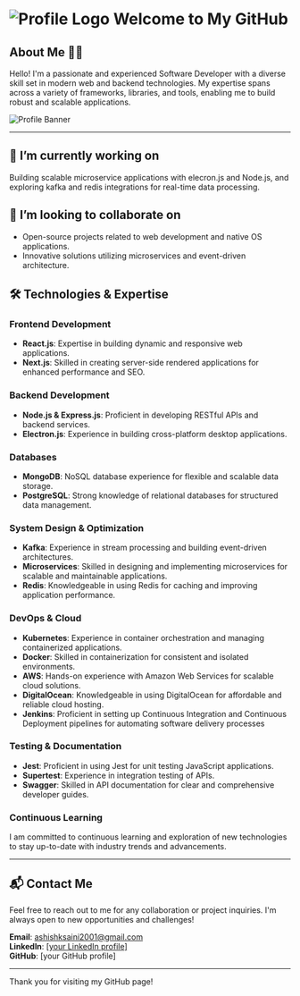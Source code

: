 # ![Profile Logo](https://via.placeholder.com/50) Welcome to My GitHub

## About Me 👋👋

Hello! I'm a passionate and experienced Software Developer with a diverse skill set in modern web and backend technologies. My expertise spans across a variety of frameworks, libraries, and tools, enabling me to build robust and scalable applications.

![Profile Banner](https://via.placeholder.com/800x200)

---

## 🔭 I’m currently working on
Building scalable microservice applications with elecron.js and Node.js, and exploring kafka and redis integrations for real-time data processing.

## 👯 I’m looking to collaborate on
- Open-source projects related to web development and native OS applications.
- Innovative solutions utilizing microservices and event-driven architecture.

## 🛠️ Technologies & Expertise

### Frontend Development
- **React.js**: Expertise in building dynamic and responsive web applications.
- **Next.js**: Skilled in creating server-side rendered applications for enhanced performance and SEO.

### Backend Development
- **Node.js & Express.js**: Proficient in developing RESTful APIs and backend services.
- **Electron.js**: Experience in building cross-platform desktop applications.

### Databases
- **MongoDB**: NoSQL database experience for flexible and scalable data storage.
- **PostgreSQL**: Strong knowledge of relational databases for structured data management.

### System Design & Optimization
- **Kafka**: Experience in stream processing and building event-driven architectures.
- **Microservices**: Skilled in designing and implementing microservices for scalable and maintainable applications.
- **Redis**: Knowledgeable in using Redis for caching and improving application performance.

### DevOps & Cloud
- **Kubernetes**: Experience in container orchestration and managing containerized applications.
- **Docker**: Skilled in containerization for consistent and isolated environments.
- **AWS**: Hands-on experience with Amazon Web Services for scalable cloud solutions.
- **DigitalOcean**: Knowledgeable in using DigitalOcean for affordable and reliable cloud hosting.
- **Jenkins**: Proficient in setting up Continuous Integration and Continuous Deployment pipelines for automating software delivery processes

### Testing & Documentation
- **Jest**: Proficient in using Jest for unit testing JavaScript applications.
- **Supertest**: Experience in integration testing of APIs.
- **Swagger**: Skilled in API documentation for clear and comprehensive developer guides.

### Continuous Learning
I am committed to continuous learning and exploration of new technologies to stay up-to-date with industry trends and advancements.

---

## 📬 Contact Me

Feel free to reach out to me for any collaboration or project inquiries. I'm always open to new opportunities and challenges!

**Email**: ashishksaini2001@gmail.com  
**LinkedIn**: [[your LinkedIn profile]](https://linkedin.com/in/ashish-kumar-saini-b65a63209/)  
**GitHub**: [your GitHub profile]

---


Thank you for visiting my GitHub page!
